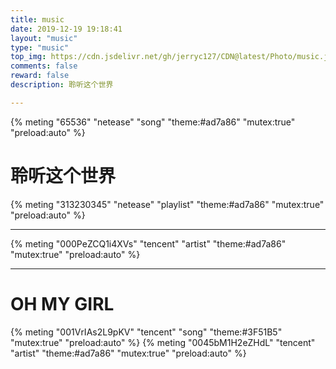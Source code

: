 ```yaml
---
title: music
date: 2019-12-19 19:18:41
layout: "music"
type: "music"
top_img: https://cdn.jsdelivr.net/gh/jerryc127/CDN@latest/Photo/music.jpg
comments: false
reward: false
description: 聆听这个世界

---
```


{% meting "65536" "netease" "song" "theme:#ad7a86" "mutex:true" "preload:auto" %}

# 聆听这个世界

{% meting "313230345" "netease" "playlist" "theme:#ad7a86" "mutex:true" "preload:auto" %}

<hr>
{% meting "000PeZCQ1i4XVs" "tencent" "artist" "theme:#ad7a86" "mutex:true" "preload:auto" %}
<hr>

# OH MY GIRL

 {% meting "001VrIAs2L9pKV" "tencent" "song" "theme:#3F51B5" "mutex:true" "preload:auto" %}
 {% meting "0045bM1H2eZHdL" "tencent" "artist" "theme:#ad7a86" "mutex:true" "preload:auto" %}
